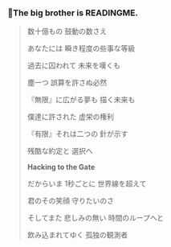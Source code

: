 ### 👀The big brother is READINGME.

> 数十億もの 鼓動の数さえ
> 
> あなたには 瞬き程度の些事な等級
> 
> 過去に囚われて 未来を嘆くも
> 
> 塵一つ 誤算を許さぬ必然
> 
> 『無限』に広がる夢も 描く未来も
> 
> 僕達に許された 虚栄の権利
> 
> 『有限』それは二つの 針が示す
> 
> 残酷な約定と 選択へ
> 
> **Hacking to the Gate**
> 
> だからいま 1秒ごとに 世界線を超えて
> 
> 君のその笑顔 守りたいのさ
> 
> そしてまた 悲しみの無い 時間のループへと
> 
> 飲み込まれてゆく 孤独の観測者

<!--
**zhuyuhui97/zhuyuhui97** is a ✨ _special_ ✨ repository because its `README.md` (this file) appears on your GitHub profile.

Here are some ideas to get you started:

- 🔭 I’m currently working on ...
- 🌱 I’m currently learning ...
- 👯 I’m looking to collaborate on ...
- 🤔 I’m looking for help with ...
- 💬 Ask me about ...
- 📫 How to reach me: ...
- 😄 Pronouns: ...
- ⚡ Fun fact: ...
-->
